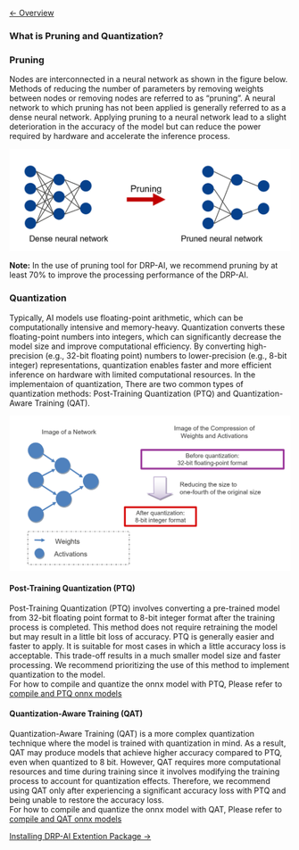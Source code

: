 [<- Overview](./../README.md)  
### What is Pruning and Quantization?

### Pruning

Nodes are interconnected in a neural network as shown in the figure below. Methods of reducing the number of parameters by removing weights between nodes or removing nodes are referred to as “pruning”. A neural network to which pruning has not been applied is generally referred to as a dense neural network.
Applying pruning to a neural network lead to a slight deterioration in the accuracy of the model but can reduce the power required by hardware and accelerate the inference process.

<img src=./../img/pruning_desc.png width=600 alt="Schematic View of the Pruning of a Neural Network">

**Note:** In the use of pruning tool for DRP-AI, we recommend pruning by at least 70% to improve the processing performance of the DRP-AI.

### Quantization

Typically, AI models use floating-point arithmetic, which can be computationally intensive and memory-heavy. Quantization converts these floating-point numbers into integers, which can significantly decrease the model size and improve computational efficiency. By converting high-precision (e.g., 32-bit floating point) numbers to lower-precision (e.g., 8-bit integer) representations, quantization enables faster and more efficient inference on hardware with limited computational resources. In the implementaion of quantization, There are two common types of quantization methods: Post-Training Quantization (PTQ) and Quantization-Aware Training (QAT).

<img src=./../img/quantization_desc.png width=600 alt="Schematic View of the Effect of Quantization">

#### Post-Training Quantization (PTQ)

Post-Training Quantization (PTQ) involves converting a pre-trained model from 32-bit floating point format to 8-bit integer format after the training process is completed. This method does not require retraining the model but may result in a little bit loss of accuracy. PTQ is generally easier and faster to apply. It is suitable for most cases in which a little accuracy loss is acceptable. This trade-off results in a much smaller model size and faster processing. We recommend prioritizing the use of this method to implement quantization to the model. <br>
For how to compile and quantize the onnx model with PTQ, Please refer to [compile and PTQ onnx models](./../tutorials/tutorial_RZV2H.md) 

#### Quantization-Aware Training (QAT)

Quantization-Aware Training (QAT) is a more complex quantization technique where the model is trained with quantization in mind. As a result, QAT may produce models that achieve higher accuracy compared to PTQ, even when quantized to 8 bit. However, QAT requires more computational resources and time during training since it involves modifying the training process to account for quantization effects. Therefore, we recommend using QAT only after experiencing a significant accuracy loss with PTQ and being unable to restore the accuracy loss.<br>
For how to compile and quantize the onnx model with QAT, Please refer to [compile and QAT onnx models](./../QAT/README.md) 


[Installing DRP-AI Extention Package ->](./setup/README.md)